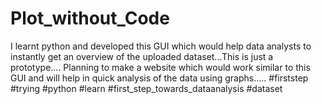 # Plot_without_Code
I learnt python and developed this GUI which would help data analysts to instantly get an overview of the uploaded dataset...This is just a prototype.... Planning to make a website which would work similar to this GUI and will help in quick analysis of the data using graphs.....  #firststep #trying #python #learn #first_step_towards_dataanalysis #dataset
